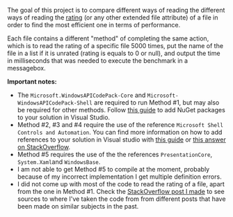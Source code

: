 The goal of this project is to compare different ways of reading the different ways of reading the [rating](https://docs.microsoft.com/en-us/windows/win32/properties/props-system-rating) (or any other extended file attribute) of a file in order to find the most efficient one in terms of performance.

Each file contains a different "method" of completing the same action, which is to read the rating of a specific file 5000 times, put the name of the file in a list if it is unrated (rating is equals to 0 or null), and output the time in milliseconds that was needed to execute the benchmark in a messagebox.

**Important notes:**

* The `Microsoft.WindowsAPICodePack-Core` and `Microsoft-WindowsAPICodePack-Shell` are required to run Method #1, but may also be required for other methods. Follow [this guide](https://docs.microsoft.com/en-us/nuget/quickstart/install-and-use-a-package-in-visual-studio) to add NuGet packages to your solution in Visual Studio.
* Method #2, #3 and #4 require the use of the reference `Microsoft Shell Controls and Automation`. You can find more information on how to add references to your solution in Visual studio with [this guide](https://docs.microsoft.com/en-us/visualstudio/ide/how-to-add-or-remove-references-by-using-the-reference-manager?view=vs-2022) or [this answer on StackOverflow](https://stackoverflow.com/a/18894720).
* Method #5 requires the use of the the references `PresentationCore`, `System.Xaml`and `WindowsBase`.
* I am not able to get Method #5 to compile at the moment, probably because of my incorrect implementation I get multiple definition errors.
* I did not come up with most of the code to read the rating of a file, apart from the one in Method #1. Check the [StackOverflow post I made](https://stackoverflow.com/questions/72925511/how-to-read-the-rating-of-a-file-efficiently-in-a-c-sharp-winforms-app-or-other) to see sources to where I've taken the code from from different posts that have been made on similar subjects in the past.
```
